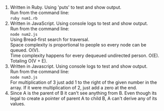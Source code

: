 1. Written in Ruby. Using 'puts' to test and show output.  
  Run from the command line:  
     `ruby num1.rb`
2. Written in JavaScript. Using console logs to test and show output.    
  Run from the command line:  
      `node num2.js`  
  Using Bread-first search for traversal.  
  Space complexity is proportional to people so every node can be queued. O(V).  
  Time complexity happens for every dequeued undirected person. O(E).  
  Totaling O(V + E).  
3. Written in Javascript. Using console logs to test and show output.  
  Run from the command line:  
    `node num3.js`  
  For multiplication of 3 just add 1 to the right of the given number in the array. If it were multiplication of 2, just add a zero at the end.
4. Since A is the parent of B it can't see anything from B. Even though its legal to create a pointer of parent A to child B, A can't derive any of its values.